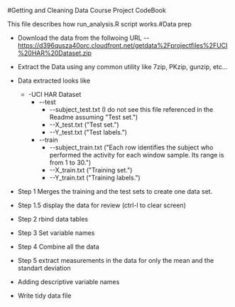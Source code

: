 #Getting and Cleaning Data Course Project CodeBook

This file describes how run_analysis.R script works.#Data prep
* Download the data from the follwoing URL -- https://d396qusza40orc.cloudfront.net/getdata%2Fprojectfiles%2FUCI%20HAR%20Dataset.zip
* Extract the Data using any common utility like 7zip, PKzip, gunzip, etc...
* Data extracted looks like
	* -UCI HAR Dataset
		* --test
			* --subject_test.txt  (I do not see this file referenced in the Readme assuming "Test set.")
			* --X_test.txt  ("Test set.")
			* --Y_test.txt  ("Test labels.") 
		* --train
			* --subject_train.txt  ("Each row identifies the subject who performed the activity for each window sample. Its range is from 1 to 30.")
			* --X_train.txt  ("Training set.")
			* --Y_train.txt  ("Training labels.")


* Step 1 Merges the training and the test sets to create one data set.

* Step 1.5 display the data for review (ctrl-l to clear screen)

* Step 2 rbind data tables 

* Step 3 Set variable names

* Step 4 Combine all the data

* Step 5 extract measurements in the data for only the mean and the standart deviation

* Adding descriptive variable names

* Write tidy data file